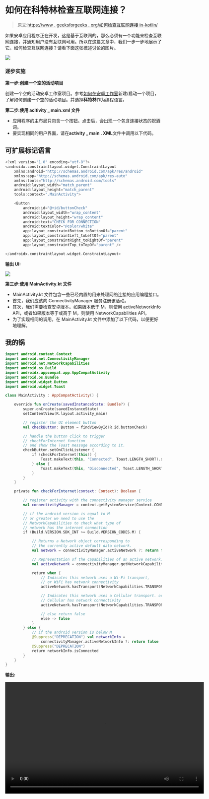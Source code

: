 # 如何在科特林检查互联网连接？

> 原文:[https://www . geeksforgeeks . org/如何检查互联网连接 in-kotlin/](https://www.geeksforgeeks.org/how-to-check-internet-connection-in-kotlin/)

如果安卓应用程序正在开发，这是基于互联网的，那么必须有一个功能来检查互联网连接，并通知用户没有互联网可用。所以在这篇文章中，我们一步一步地展示了它。如何检查互联网连接？请看下面这张概述讨论的图片。

![](img/66d5344358fc897ce1cf4c73240fde18.png)

### 逐步实施

**第一步:创建一个空的活动项目**

创建一个空的活动安卓工作室项目。参考[如何在安卓工作室](https://www.geeksforgeeks.org/android-how-to-create-start-a-new-project-in-android-studio/)新建/启动一个项目，了解如何创建一个空的活动项目。并选择**科特林**作为编程语言。

**第二步:使用 acitivity _ main.xml 文件**

*   应用程序的主布局只包含一个按钮。点击后，会出现一个包含连接状态的祝酒词。
*   要实现相同的用户界面，请在**activity _ main . XML**文件中调用以下代码。

## 可扩展标记语言

```kt
<?xml version="1.0" encoding="utf-8"?>
<androidx.constraintlayout.widget.ConstraintLayout
    xmlns:android="http://schemas.android.com/apk/res/android"
    xmlns:app="http://schemas.android.com/apk/res-auto"
    xmlns:tools="http://schemas.android.com/tools"
    android:layout_width="match_parent"
    android:layout_height="match_parent"
    tools:context=".MainActivity">

    <Button
        android:id="@+id/buttonCheck"
        android:layout_width="wrap_content"
        android:layout_height="wrap_content"
        android:text="CHECK FOR CONNECTION"
        android:textColor="@color/white"
        app:layout_constraintBottom_toBottomOf="parent"
        app:layout_constraintLeft_toLeftOf="parent"
        app:layout_constraintRight_toRightOf="parent"
        app:layout_constraintTop_toTopOf="parent" />

</androidx.constraintlayout.widget.ConstraintLayout>
```

**输出 UI:**

![](img/9dcc8506fe0abe4fb6d3bbb69121d7de.png)

**第三步:使用 MainActivity.kt 文件**

*   MainActivity.kt 文件包含一些已经内置的用来处理网络连接的应用编程接口。
*   首先，我们应该向 ConnectivityManager 服务注册该活动。
*   其次，我们需要检查安卓版本。如果版本低于 M，则使用 activeNetworkInfo API，或者如果版本等于或高于 M，则使用 NetworkCapabilities API。
*   为了实现相同的调用，在 MainActivity.kt 文件中添加了以下代码，以便更好地理解。

## 我的锅

```kt
import android.content.Context
import android.net.ConnectivityManager
import android.net.NetworkCapabilities
import android.os.Build
import androidx.appcompat.app.AppCompatActivity
import android.os.Bundle
import android.widget.Button
import android.widget.Toast

class MainActivity : AppCompatActivity() {

    override fun onCreate(savedInstanceState: Bundle?) {
        super.onCreate(savedInstanceState)
        setContentView(R.layout.activity_main)

        // register the UI element button
        val checkButton: Button = findViewById(R.id.buttonCheck)

        // handle the button click to trigger
        // checkForInternet function
        // and show the Toast message according to it.
        checkButton.setOnClickListener {
            if (checkForInternet(this)) {
                Toast.makeText(this, "Connected", Toast.LENGTH_SHORT).show()
            } else {
                Toast.makeText(this, "Disconnected", Toast.LENGTH_SHORT).show()
            }
        }
    }

    private fun checkForInternet(context: Context): Boolean {

        // register activity with the connectivity manager service
        val connectivityManager = context.getSystemService(Context.CONNECTIVITY_SERVICE) as ConnectivityManager

        // if the android version is equal to M
        // or greater we need to use the
        // NetworkCapabilities to check what type of
        // network has the internet connection
        if (Build.VERSION.SDK_INT >= Build.VERSION_CODES.M) {

            // Returns a Network object corresponding to 
            // the currently active default data network.
            val network = connectivityManager.activeNetwork ?: return false

            // Representation of the capabilities of an active network.
            val activeNetwork = connectivityManager.getNetworkCapabilities(network) ?: return false

            return when {
                // Indicates this network uses a Wi-Fi transport,
                // or WiFi has network connectivity
                activeNetwork.hasTransport(NetworkCapabilities.TRANSPORT_WIFI) -> true

                // Indicates this network uses a Cellular transport. or 
                // Cellular has network connectivity
                activeNetwork.hasTransport(NetworkCapabilities.TRANSPORT_CELLULAR) -> true

                // else return false
                else -> false
            }
        } else {
            // if the android version is below M
            @Suppress("DEPRECATION") val networkInfo =
                connectivityManager.activeNetworkInfo ?: return false
            @Suppress("DEPRECATION")
            return networkInfo.isConnected
        }
    }
}
```

**输出:**

<video class="wp-video-shortcode" id="video-644412-1" width="640" height="360" preload="metadata" controls=""><source type="video/mp4" src="https://media.geeksforgeeks.org/wp-content/uploads/20210713195911/Untitled.mp4?_=1">[https://media.geeksforgeeks.org/wp-content/uploads/20210713195911/Untitled.mp4](https://media.geeksforgeeks.org/wp-content/uploads/20210713195911/Untitled.mp4)</video>